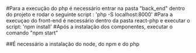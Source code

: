 #Para a execução do php é necessário entrar na pasta "back_end" dentro do projeto e rodar o seguinte script : 'php -S localhost:8000'
#Para a execuçao do front-end é necessário dentro da pasta react-php e executar o script: 'npm install'
#Após a instalação dos componentes, executar o comando "npm start"

##É necessário a instalação do node, do npm e do php
